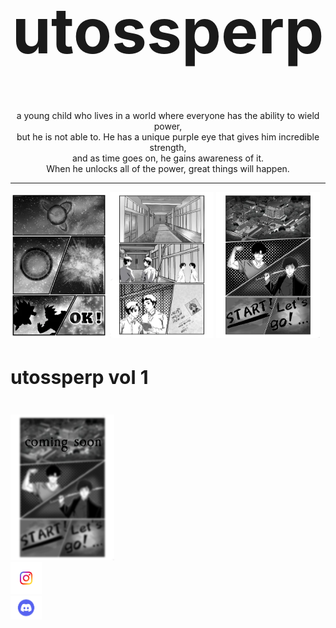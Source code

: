 <h1 style="font-size:100px;text-align:center;">utossperp</h1>
<p style="text-align:center;">a young child who lives in a world where everyone has the ability to wield power, <br>but he is not able to. He has a unique purple eye that gives him incredible strength,<br> and as time goes on, he gains awareness of it.<br> When he unlocks all of the power, great things will happen.</p>
<hr>
<img style="width:30.7%;" src="Untitled23_20240501163653.jpg">
<img style="width:33%;" src="Untitled9_20240615152730.png">
<img style="width:33%;" src="gfjgfjgf.png">
<h2 style="font-size: 30px;">utossperp vol 1</h2><br>
<img style="width:33%;" src="gfjgfjgf copy.png">
<br>
<a href="https://www.instagram.com/utossperp1/?hl=en"><img style="width:10%;" src="images.png"></a><br>
<a href="https://www.instagram.com/utossperp1/?hl=en"><img style="width:10%;" src="62b2265e038aad4d3ed7ca4b.png"></a>
